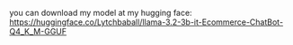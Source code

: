 you can download my model at my hugging face: https://huggingface.co/Lytchbaball/llama-3.2-3b-it-Ecommerce-ChatBot-Q4_K_M-GGUF
